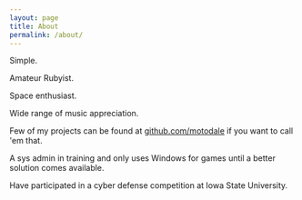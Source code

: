 ```yaml
---
layout: page
title: About
permalink: /about/
---
```


Simple.

Amateur Rubyist.

Space enthusiast.

Wide range of music appreciation.

Few of my projects can be found at [github.com/motodale](https://github.com/motodale) if you want to call 'em that.

A sys admin in training and only uses Windows for games until a better solution comes available.

Have participated in a cyber defense competition at Iowa State University.
